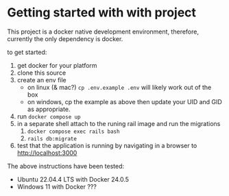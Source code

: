 # Getting started with with project

This project is a docker native development environment, therefore, currently the only dependency is docker.

to get started:
1. get docker for your platform
1. clone this source
1. create an env file
   - on linux (& mac?) `cp .env.example .env` will likely work out of the box
   - on windows, cp the example as above then update your UID and GID as appropriate. 
1. run `docker compose up`
1. in a separate shell attach to the runing rail image and run the migrations
   1. `docker compose exec rails bash`
   1. `rails db:migrate`
1. test that the application is running by navigating in a browser to [http://localhost:3000](http://localhost:3000)

The above instructions have been tested:
-  Ubuntu 22.04.4 LTS with Docker 24.0.5
-  Windows 11 with Docker ???

